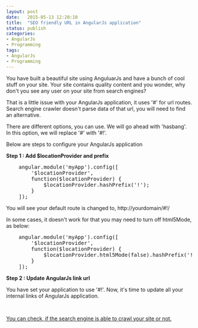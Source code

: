 ```yaml
---
layout: post
date:   2015-05-13 12:20:10
title:  "SEO friendly URL in AngularJs application"
status: publish
categories:
- AngularJs
- Programming
tags:
- AngularJs
- Programming
---
```


You have built a beautiful site using AnguluarJs and have a bunch of cool stuff on your site. Your site contains quality content and you wonder, why don't you see any user on your site from search engines?

That is a little issue with your AngularJs application, it uses '#' for url routes. Search engine crawler doesn't parse data of that url, you will need to find an alternative.

There are different options, you can use. We will go ahead with 'hasbang'. In this option, we will replace '#' with '#!'.

Below are steps to configure your AngularJs application

**Step 1 : Add $locationProvider and prefix**

<pre>
	angular.module('myApp').config([  
	    '$locationProvider',
	    function($locationProvider) {
	        $locationProvider.hashPrefix('!');
	    }
	]);
</pre>

You will see your default route is changed to, http://yourdomain/#!/

In some cases, it doesn't work for that you may need to turn off html5Mode, as below:

<pre>
	angular.module('myApp').config([  
	    '$locationProvider',
	    function($locationProvider) {
	        $locationProvider.html5Mode(false).hashPrefix('!');
	    }
	]);
</pre>

**Step 2 : Update AngularJs link url**

You have set your application to use '#!'. Now, it's time to update all your internal links of AngularJs application.

<pre>
	<a class="navbar-brand" href="#!/" />
</pre>

You can check, if the search engine is able to crawl your site or not. 